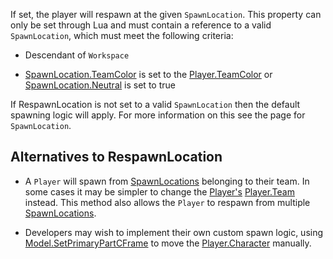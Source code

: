 If set, the player will respawn at the given `SpawnLocation`. This property can only be set through Lua and must contain a reference to a valid `SpawnLocation`, which must meet the following criteria:

 - Descendant of `Workspace`

 - [SpawnLocation.TeamColor](https://developer.roblox.com/api-reference/property/SpawnLocation/TeamColor) is set to the [Player.TeamColor](https://developer.roblox.com/api-reference/property/Player/TeamColor) or [SpawnLocation.Neutral](https://developer.roblox.com/api-reference/property/SpawnLocation/Neutral) is set to true

If RespawnLocation is not set to a valid `SpawnLocation` then the default spawning logic will apply. For more information on this see the page for `SpawnLocation`.

## Alternatives to RespawnLocation

 - A `Player` will spawn from [SpawnLocations](https://developer.roblox.com/api-reference/class/SpawnLocation) belonging to their team. In some cases it may be simpler to change the [Player's](https://developer.roblox.com/api-reference/class/Player) [Player.Team](https://developer.roblox.com/api-reference/property/Player/Team) instead. This method also allows the `Player` to respawn from multiple [SpawnLocations](https://developer.roblox.com/api-reference/class/SpawnLocation).

 - Developers may wish to implement their own custom spawn logic, using [Model.SetPrimaryPartCFrame](https://developer.roblox.com/api-reference/function/Model/SetPrimaryPartCFrame) to move the [Player.Character](https://developer.roblox.com/api-reference/property/Player/Character) manually.